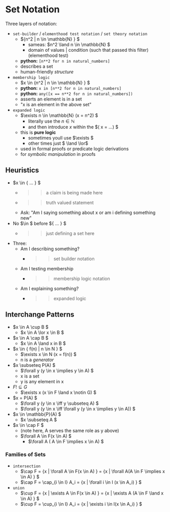 # Set Notation

Three layers of notation:

- `set-builder` / `elementhood test notation` / `set theory notation`
  - $\{n^2 | n \in \mathbb{N} \} $
    - sameas: $n^2 \land n \in \mathbb{N} $
    - domain of values | condition (such that passed this filter) (elementhood test)
  - **python:** `[n**2 for n in natural_numbers]`
  - describes a set
  - human-friendly *structure*
- `membership logic`
  - $x \in \{n^2 | n \in \mathbb{N} \} $
  - **python:** `x in [n**2 for n in natural_numbers]`
  - **python:** `any([x == n**2 for n in natural_numbers])`
  - asserts an element is in a set
  - "x is an element in the above set"
- `expanded logic`
  - $\exists n \in \mathbb{N} (x = n^2) $
    - literally use the $n \in \mathbb{N}$
    - and then introduce $x$ within the $( x = ...) $
  - this is **pure logic**
    - sometimes youll use $\exists $
    - other times just $ \land \lor$
  - used in formal proofs or predicate logic derivations
  - for *symbolic manipulation* in proofs

## Heuristics

- $x \in \{ ... \} $
  - >> a claim is being made here
  - >> truth valued statement
  - Ask: "Am I saying something about x or am i defining something new"
- No $\in $ before $\{ ... \} $
  - >> just defining a set here
- Three:
  - Am I describing something?
    - >> set builder notation
  - Am I testing membership
    - >> membership logic notation
  - Am I explaining something?
    - >> expanded logic

## Interchange Patterns

- $x \in A \cup B $
  - $x \in A \lor x \in B $
- $x \in A \cap B $
  - $x \in A \land x in B $
- $x \in \{ f(n) | n \in N \} $
  - $\exists x \in N (x = f(n)) $
  - n is a *generator*
- $x \subseteq P(A) $
  - $\forall y (y \in x \implies y \in A) $
  - x is a set
  - y is any element in x
- $F !\subseteq G$
  - $\exists x (x \in F \land x \notin G) $
- $x = P(A) $
  - $\forall y (y \in x \iff y \subseteq A) $
  - $\forall y (y \in x \iff \forall y (y \in x \implies y \in A)) $
- $x \in \mathbb{P}(A) $
  - $x \subseteq A $
- $x \in \cap F $
  - (note here, A serves the same role as y above)
  - $\forall A \in F(x \in A) $
    - $\forall A ( A \in F \implies x \in A) $

### Families of Sets

- `intersection`
  - $\cap F = \{x | \forall A \in F(x \in A) \} = \{x | \forall A(A \in F \implies x \in A) \} $
  - $\cap F = \cap_{i \in I} A_i = \{x | \forall i \in I (x \in A_i) \} $
- `union`
  - $\cup F = \{x | \exists A \in F(x \in A) \} = \{x | \exists A (A \in F \land x \in A) \} $
  - $\cup F = \cup_{i \in I} A_i = \{x | \exists i \in I(x \in A_i) \} $

